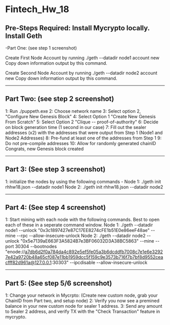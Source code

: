 # Fintech_Hw_18


## Pre-Steps Required: Install Mycrypto locally. Install Geth

-Part One: (see step 1 screenshot)

Create First Node Account by running ./geth --datadir node1 account new Copy down information output by this command.

Create Second Node Account by running ./geth --datadir node2 account new Copy down information output by this command.

---

## Part Two: (see step 2 screenshot)

1: Run ./puppeth.exe 2: Choose network name 3: Select option 2, "Configure New Genesis Block" 4: Select Option 1 "Create New Genesis From Scratch" 5: Select Option 2 "Clique -- proof-of-authority" 6: Decide on block generation time (1 second in our case) 7: Fill out the sealer addresses (x2) with the addresses that were output from Step 1 (Node1 and Node2 Addresses) 8: Pre-fund at least one of the addresses from Step 1 9: Do not pre-compile addresses 10: Allow for randomly generated chainID Congrats, new Genesis block created

---

## Part 3: (See step 3 screenshot)

1: initialize the nodes by using the following commands - Node 1: ./geth init rhhw18.json --datadir node1 Node 2: ./geth init rhhw18.json --datadir node2

---
## Part 4: (See step 4 screenshot)

1: Start mining with each node with the following commands. Best to open each of these in a seperate command window. Node 1: ./geth --datadir node1 --unlock "0x3c1897427e87C17EE8274cFE1b51E0e86eeF48ae" --mine --rpc --allow-insecure-unlock Node 2: ./geth --datadir node2 --unlock "0x5e7139aE663F3A5824B7e3BF06032D3A38BC5863" --mine --port 30304 --bootnodes "enode://a7db6d2f0a784da4c892e5ef5fe05a3b6dcddfb7008c7e1e6e32927e42a9720b48a65cf087e11bb1959dcc5f159c9e3573b716f7b7bf8d9552ceacfff82d961a@127.0.0.1:30303" --ipcdisable --allow-insecure-unlock

---

## Part 5: (See step 5/6 screenshot)

1: Change your network in Mycrpto: (Create new custom node, grab your ChainID from Part two, and setup node) 2: Verify you now see a premined balance in your new custom node for sealer 1 address. 3: Send any amount to Sealer 2 address, and verify TX with the "Check Transaction" feature in mycrypto.
